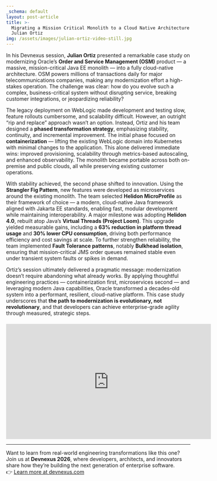 ```yaml
---
_schema: default
layout: post-article
title: >-
  Migrating a Mission Critical Monolith to a Cloud Native Architecture with
  Julian Ortiz
img: /assets/images/julian-ortiz-video-still.jpg
---
```

In his Devnexus session, **Julian Ortiz** presented a remarkable case study on modernizing Oracle’s **Order and Service Management (OSM)** product — a massive, mission-critical Java EE monolith — into a fully cloud-native architecture. OSM powers millions of transactions daily for major telecommunications companies, making any modernization effort a high-stakes operation. The challenge was clear: how do you evolve such a complex, business-critical system without disrupting service, breaking customer integrations, or jeopardizing reliability?

The legacy deployment on WebLogic made development and testing slow, feature rollouts cumbersome, and scalability difficult. However, an outright “rip and replace” approach wasn’t an option. Instead, Ortiz and his team designed a **phased transformation strategy**, emphasizing stability, continuity, and incremental improvement. The initial phase focused on **containerization** — lifting the existing WebLogic domain into Kubernetes with minimal changes to the application. This alone delivered immediate wins: improved provisioning, scalability through metrics-based autoscaling, and enhanced observability. The monolith became portable across both on-premise and public clouds, all while preserving existing customer operations.

With stability achieved, the second phase shifted to innovation. Using the **Strangler Fig Pattern**, new features were developed as microservices around the existing monolith. The team selected **Helidon MicroProfile** as their framework of choice — a modern, cloud-native Java framework aligned with Jakarta EE standards, enabling fast, modular development while maintaining interoperability. A major milestone was adopting **Helidon 4.0**, rebuilt atop Java’s **Virtual Threads (Project Loom)**. This upgrade yielded measurable gains, including a **63% reduction in platform thread usage** and **30% lower CPU consumption**, driving both performance efficiency and cost savings at scale. To further strengthen reliability, the team implemented **Fault Tolerance patterns**, notably **Bulkhead isolation**, ensuring that mission-critical JMS order queues remained stable even under transient system faults or spikes in demand.

Ortiz’s session ultimately delivered a pragmatic message: modernization doesn’t require abandoning what already works. By applying thoughtful engineering practices — containerization first, microservices second — and leveraging modern Java capabilities, Oracle transformed a decades-old system into a performant, resilient, cloud-native platform. This case study underscores that **the path to modernization is evolutionary, not revolutionary**, and that developers can achieve enterprise-grade agility through measured, strategic steps.

<div style="margin-top: 1.5em;">
<iframe width="560" height="315" src="https://www.youtube.com/embed/vQrvhN5lEIA" title="Devnexus 2025 - Migrating a Mission-Critical Monolith to Cloud-Native: An Oracle Case Study" frameborder="0" allowfullscreen=""></iframe>
</div>

---

Want to learn from real-world engineering transformations like this one?<br>
Join us at **Devnexus 2026**, where developers, architects, and innovators share how they’re building the next generation of enterprise software.<br>
👉 [Learn more at devnexus.com](https://devnexus.com)